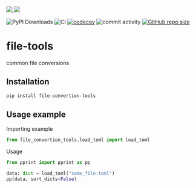 
<a href="https://pypi.org/project/file-convertion-tools/">
<img src="https://img.shields.io/pypi/v/file-convertion-tools.svg">
</a>
<a href="https://github.com/TheNewThinkTank/msgspec/blob/main/LICENSE">
<img src="https://img.shields.io/github/license/TheNewThinkTank/file-tools.svg">
</a>

![PyPI Downloads](https://img.shields.io/pypi/dm/file-convertion-tools)
![CI](https://github.com/TheNewThinkTank/file-tools/actions/workflows/wf.yml/badge.svg)
[![codecov](https://codecov.io/gh/TheNewThinkTank/file-tools/graph/badge.svg?token=hCgj5V8QwP)](https://codecov.io/gh/TheNewThinkTank/file-tools)
![commit activity](https://img.shields.io/github/commit-activity/m/TheNewThinkTank/file-tools)
[![GitHub repo size](https://img.shields.io/github/repo-size/TheNewThinkTank/file-tools?style=flat&logo=github&logoColor=whitesmoke&label=Repo%20Size)](https://github.com/TheNewThinkTank/file-tools/archive/refs/heads/main.zip)

# file-tools

common file conversions

## Installation

```BASH
pip install file-convertion-tools
```

## Usage example

Importing example

```Python
from file_convertion_tools.load_toml import load_toml
```

Usage

```Python
from pprint import pprint as pp

data: dict = load_toml("some_file.toml")
pp(data, sort_dicts=False)
```

<!--
## Create a new release

example:

```BASH
git tag 0.0.1
git push origin --tags
```

release a patch:

```BASH
poetry version patch
```

then `git commit`, `git push` and

```BASH
git tag 0.0.2
git push origin --tags
```
-->
